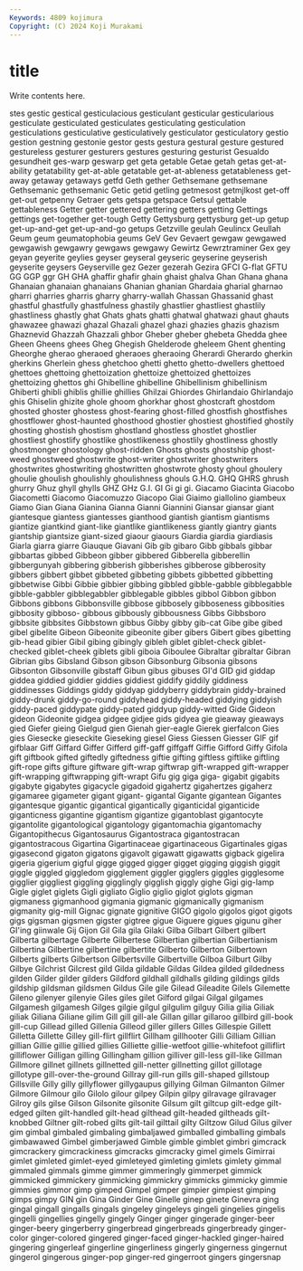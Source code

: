 ```yaml
---
Keywords: 4809 kojimura
Copyright: (C) 2024 Koji Murakami
---
```


# title

Write contents here.



stes
gestic gestical gesticulacious gesticulant gesticular gesticularious gesticulate gesticulated gesticulates gesticulating
gesticulation gesticulations gesticulative gesticulatively gesticulator gesticulatory gestio gestion gestning gestonie
gestor gests gestura gestural gesture gestured gestureless gesturer gesturers gestures
gesturing gesturist Gesualdo gesundheit ges-warp geswarp get geta getable Getae
getah getas get-at-ability getatability get-at-able getatable get-at-ableness getatableness get-away getaway
getaways getfd Geth gether Gethsemane gethsemane Gethsemanic gethsemanic Getic getid
getling getmesost getmjlkost get-off get-out getpenny Getraer gets getspa getspace
Getsul gettable gettableness Getter getter gettered gettering getters getting Gettings
gettings get-together get-tough Getty Gettysburg gettysburg get-up getup get-up-and-get get-up-and-go
getups Getzville geulah Geulincx Geullah Geum geum geumatophobia geums GeV
Gev Gevaert gewgaw gewgawed gewgawish gewgawry gewgaws gewgawy Gewirtz Gewrztraminer
Gex gey geyan geyerite geylies geyser geyseral geyseric geyserine geyserish
geyserite geysers Geyserville gez Gezer gezerah Gezira GFCI G-flat GFTU
GG GGP ggr GH GHA ghaffir ghafir ghain ghaist ghalva
Ghan Ghana ghana Ghanaian ghanaian ghanaians Ghanian ghanian Ghardaia gharial
gharnao gharri gharries gharris gharry gharry-wallah Ghassan Ghassanid ghast ghastful
ghastfully ghastfulness ghastily ghastlier ghastliest ghastlily ghastliness ghastly ghat Ghats
ghats ghatti ghatwal ghatwazi ghaut ghauts ghawazee ghawazi ghazal Ghazali
ghazel ghazi ghazies ghazis ghazism Ghaznevid Ghazzah Ghazzali ghbor Gheber
gheber ghebeta Ghedda ghee Gheen Gheens ghees Gheg Ghegish Ghelderode
gheleem Ghent ghenting Gheorghe gherao gheraoed gheraoes gheraoing Gherardi Gherardo
gherkin gherkins Gherlein ghess ghetchoo ghetti ghetto ghetto-dwellers ghettoed ghettoes
ghettoing ghettoization ghettoize ghettoized ghettoizes ghettoizing ghettos ghi Ghibelline ghibelline
Ghibellinism ghibellinism Ghiberti ghibli ghiblis ghillie ghillies Ghilzai Ghiordes Ghirlandaio
Ghirlandajo ghis Ghiselin ghizite ghole ghoom ghorkhar ghost ghostcraft ghostdom
ghosted ghoster ghostess ghost-fearing ghost-filled ghostfish ghostfishes ghostflower ghost-haunted ghosthood
ghostier ghostiest ghostified ghostily ghosting ghostish ghostism ghostland ghostless ghostlet
ghostlier ghostliest ghostlify ghostlike ghostlikeness ghostlily ghostliness ghostly ghostmonger ghostology
ghost-ridden Ghosts ghosts ghostship ghost-weed ghostweed ghostwrite ghost-writer ghostwriter ghostwriters
ghostwrites ghostwriting ghostwritten ghostwrote ghosty ghoul ghoulery ghoulie ghoulish ghoulishly
ghoulishness ghouls G.H.Q. GHQ GHRS ghrush ghurry Ghuz ghyll ghylls
GHZ GHz G.I. GI Gi gi gi. Giacamo Giacinta Giacobo
Giacometti Giacomo Giacomuzzo Giacopo Giai Giaimo giallolino giambeux Giamo Gian
Giana Gianina Gianna Gianni Giannini Giansar giansar giant giantesque giantess
giantesses gianthood giantish giantism giantisms giantize giantkind giant-like giantlike giantlikeness
giantly giantry giants giantship giantsize giant-sized giaour giaours Giardia giardia
giardiasis Giarla giarra giarre Giauque Giavani Gib gib gibaro Gibb
gibbals gibbar gibbartas gibbed Gibbeon gibber gibbered Gibberella gibberellin gibbergunyah
gibbering gibberish gibberishes gibberose gibberosity gibbers gibbert gibbet gibbeted gibbeting
gibbets gibbetted gibbetting gibbetwise Gibbi Gibbie gibbier gibbing gibbled gibble-gabble
gibblegabble gibble-gabbler gibblegabbler gibblegable gibbles gibbol Gibbon gibbon Gibbons gibbons
Gibbonsville gibbose gibbosely gibboseness gibbosities gibbosity gibboso- gibbous gibbously gibbousness
Gibbs Gibbsboro gibbsite gibbsites Gibbstown gibbus Gibby gibby gib-cat Gibe
gibe gibed gibel gibelite Gibeon Gibeonite gibeonite giber gibers Gibert
gibes gibetting gib-head gibier Gibil gibing gibingly gibleh giblet giblet-check
giblet-checked giblet-cheek giblets gibli giboia Giboulee Gibraltar gibraltar Gibran Gibrian
gibs Gibsland Gibson gibson Gibsonburg Gibsonia gibsons Gibsonton Gibsonville gibstaff
Gibun gibus gibuses GI'd GID gid giddap giddea giddied giddier
giddies giddiest giddify giddily giddiness giddinesses Giddings giddy giddyap giddyberry
giddybrain giddy-brained giddy-drunk giddy-go-round giddyhead giddy-headed giddying giddyish giddy-paced giddypate
giddy-pated giddyup giddy-witted Gide Gideon gideon Gideonite gidgea gidgee gidjee
gids gidyea gie gieaway gieaways gied Giefer gieing Gielgud gien
Gienah gier-eagle Gierek gierfalcon Gies gies Giesecke gieseckite Gieseking giesel
Giess Giessen Giesser GIF gif gifblaar Giff Giffard Giffer Gifferd
giff-gaff giffgaff Giffie Gifford Giffy Gifola gift giftbook gifted giftedly
giftedness giftie gifting giftless giftlike giftling gift-rope gifts gifture giftware
gift-wrap giftwrap gift-wrapped gift-wrapper gift-wrapping giftwrapping gift-wrapt Gifu gig giga
giga- gigabit gigabits gigabyte gigabytes gigacycle gigadoid gigahertz gigahertzes gigaherz
gigamaree gigameter gigant gigant- gigantal Gigante gigantean Gigantes gigantesque gigantic
gigantical gigantically giganticidal giganticide giganticness gigantine gigantism gigantize gigantoblast gigantocyte
gigantolite gigantological gigantology gigantomachia gigantomachy Gigantopithecus Gigantosaurus Gigantostraca gigantostracan gigantostracous
Gigartina Gigartinaceae gigartinaceous Gigartinales gigas gigasecond gigaton gigatons gigavolt gigawatt
gigawatts gigback gigelira gigeria gigerium gigful gigge gigged gigger gigget
gigging giggish giggit giggle giggled giggledom gigglement giggler gigglers giggles
gigglesome gigglier giggliest giggling gigglingly gigglish giggly gighe Gigi gig-lamp
Gigle giglet giglets Gigli gigliato Giglio giglio giglot giglots gigman
gigmaness gigmanhood gigmania gigmanic gigmanically gigmanism gigmanity gig-mill Gignac gignate
gignitive GIGO gigolo gigolos gigot gigots gigs gigsman gigsmen gigster
gigtree gigue Giguere gigues gigunu giher GI'ing giinwale Gij Gijon
Gil Gila gila Gilaki Gilba Gilbart Gilbert gilbert Gilberta gilbertage
Gilberte Gilbertese Gilbertian gilbertian Gilbertianism Gilbertina Gilbertine gilbertine gilbertite Gilberto
Gilberton Gilbertown Gilberts gilberts Gilbertson Gilbertsville Gilbertville Gilboa Gilburt Gilby
Gilbye Gilchrist Gilcrest gild Gilda gildable Gildas Gildea gilded gildedness
gilden Gilder gilder gilders Gildford gildhall gildhalls gilding gildings gilds
gildship gildsman gildsmen Gildus Gile gile Gilead Gileadite Gilels Gilemette
Gileno gilenyer gilenyie Giles giles gilet Gilford gilgai Gilgal gilgames
Gilgamesh gilgamesh Gilges gilgie gilgul gilgulim gilguy Gilia gilia Giliak
giliak Giliana Giliane gilim Gill gill gill-ale Gillan gillar gillaroo
gillbird gill-book gill-cup Gillead gilled Gillenia Gilleod giller gillers Gilles
Gillespie Gillett Gilletta Gillette Gilley gill-flirt gillflirt Gillham gillhooter Gilli
Gilliam Gillian gillian Gillie gillie gillied gillies Gilliette gillie-wetfoot gillie-whitefoot
gilliflirt gilliflower Gilligan gilling Gillingham gillion gilliver gill-less gill-like Gillman
Gillmore gillnet gillnets gillnetted gill-netter gillnetting gillot gillotage gillotype gill-over-the-ground
Gillray gill-run gills gill-shaped gillstoup Gillsville Gilly gilly gillyflower gillygaupus
gillying Gilman Gilmanton Gilmer Gilmore Gilmour gilo Gilolo gilour gilpey
Gilpin gilpy gilravage gilravager Gilroy gils gilse Gilson Gilsonite gilsonite
Gilsum gilt giltcup gilt-edge gilt-edged gilten gilt-handled gilt-head gilthead gilt-headed
giltheads gilt-knobbed Giltner gilt-robed gilts gilt-tail gilttail gilty Giltzow Gilud
Gilus gilver gim gimbal gimbaled gimbaling gimbaljawed gimballed gimballing gimbals
gimbawawed Gimbel gimberjawed Gimble gimble gimblet gimbri gimcrack gimcrackery gimcrackiness
gimcracks gimcracky gimel gimels Gimirrai gimlet gimleted gimlet-eyed gimleteyed gimleting
gimlets gimlety gimmal gimmaled gimmals gimme gimmer gimmeringly gimmerpet gimmick
gimmicked gimmickery gimmicking gimmickry gimmicks gimmicky gimmie gimmies gimmor gimp
gimped Gimpel gimper gimpier gimpiest gimping gimps gimpy GIN gin
Gina Ginder Gine Ginelle ginep ginete Ginevra ging gingal gingall
gingalls gingals gingeley gingeleys gingeli gingelies gingelis gingelli gingellies gingelly
gingely Ginger ginger gingerade ginger-beer ginger-beery gingerberry gingerbread gingerbreads gingerbready
ginger-color ginger-colored gingered ginger-faced ginger-hackled ginger-haired gingering gingerleaf gingerline gingerliness
gingerly gingerness gingernut gingerol gingerous ginger-pop ginger-red gingerroot gingers gingersnap
